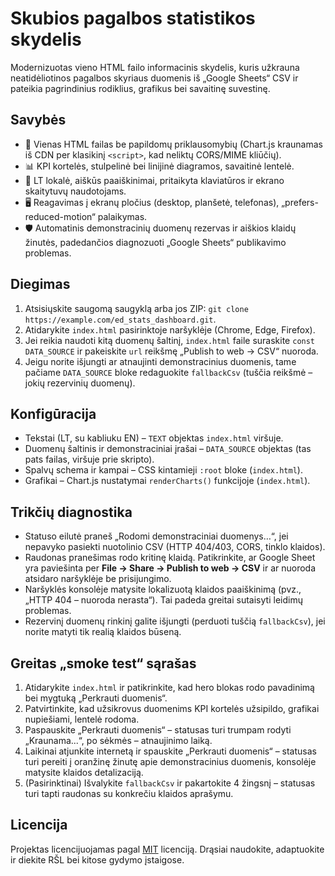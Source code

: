 # Skubios pagalbos statistikos skydelis

Modernizuotas vieno HTML failo informacinis skydelis, kuris užkrauna neatidėliotinos pagalbos skyriaus duomenis iš „Google Sheets“ CSV ir pateikia pagrindinius rodiklius, grafikus bei savaitinę suvestinę.

## Savybės
- 🔄 Vienas HTML failas be papildomų priklausomybių (Chart.js kraunamas iš CDN per klasikinį `<script>`, kad neliktų CORS/MIME kliūčių).
- 📊 KPI kortelės, stulpelinė bei linijinė diagramos, savaitinė lentelė.
- 🧭 LT lokalė, aiškūs paaiškinimai, pritaikyta klaviatūros ir ekrano skaitytuvų naudotojams.
- 🖥️ Reagavimas į ekranų pločius (desktop, planšetė, telefonas), „prefers-reduced-motion“ palaikymas.
- 🛡️ Automatinis demonstracinių duomenų rezervas ir aiškios klaidų žinutės, padedančios diagnozuoti „Google Sheets“ publikavimo problemas.

## Diegimas
1. Atsisiųskite saugomą saugyklą arba jos ZIP: `git clone https://example.com/ed_stats_dashboard.git`.
2. Atidarykite `index.html` pasirinktoje naršyklėje (Chrome, Edge, Firefox).
3. Jei reikia naudoti kitą duomenų šaltinį, `index.html` faile suraskite `const DATA_SOURCE` ir pakeiskite `url` reikšmę „Publish to web → CSV“ nuoroda.
4. Jeigu norite išjungti ar atnaujinti demonstracinius duomenis, tame pačiame `DATA_SOURCE` bloke redaguokite `fallbackCsv` (tuščia reikšmė – jokių rezervinių duomenų).

## Konfigūracija
- Tekstai (LT, su kabliuku EN) – `TEXT` objektas `index.html` viršuje.
- Duomenų šaltinis ir demonstraciniai įrašai – `DATA_SOURCE` objektas (tas pats failas, viršuje prie skripto).
- Spalvų schema ir kampai – CSS kintamieji `:root` bloke (`index.html`).
- Grafikai – Chart.js nustatymai `renderCharts()` funkcijoje (`index.html`).

## Trikčių diagnostika
- Statuso eilutė praneš „Rodomi demonstraciniai duomenys…“, jei nepavyko pasiekti nuotolinio CSV (HTTP 404/403, CORS, tinklo klaidos).
- Raudonas pranešimas rodo kritinę klaidą. Patikrinkite, ar Google Sheet yra paviešinta per **File → Share → Publish to web → CSV** ir ar nuoroda atsidaro naršyklėje be prisijungimo.
- Naršyklės konsolėje matysite lokalizuotą klaidos paaiškinimą (pvz., „HTTP 404 – nuoroda nerasta“). Tai padeda greitai sutaisyti leidimų problemas.
- Rezervinį duomenų rinkinį galite išjungti (perduoti tuščią `fallbackCsv`), jei norite matyti tik realią klaidos būseną.

## Greitas „smoke test“ sąrašas
1. Atidarykite `index.html` ir patikrinkite, kad hero blokas rodo pavadinimą bei mygtuką „Perkrauti duomenis“.
2. Patvirtinkite, kad užsikrovus duomenims KPI kortelės užsipildo, grafikai nupiešiami, lentelė rodoma.
3. Paspauskite „Perkrauti duomenis“ – statusas turi trumpam rodyti „Kraunama...“, po sėkmės – atnaujinimo laiką.
4. Laikinai atjunkite internetą ir spauskite „Perkrauti duomenis“ – statusas turi pereiti į oranžinę žinutę apie demonstracinius duomenis, konsolėje matysite klaidos detalizaciją.
5. (Pasirinktinai) Išvalykite `fallbackCsv` ir pakartokite 4 žingsnį – statusas turi tapti raudonas su konkrečiu klaidos aprašymu.

## Licencija
Projektas licencijuojamas pagal [MIT](./LICENSE) licenciją. Drąsiai naudokite, adaptuokite ir diekite RŠL bei kitose gydymo įstaigose.
